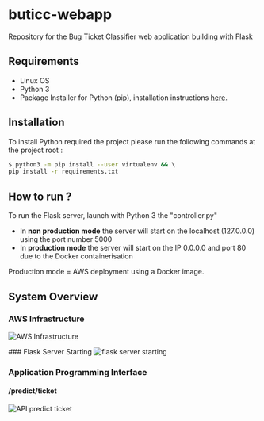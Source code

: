 # buticc-webapp
Repository for the Bug Ticket Classifier web application building with Flask

## Requirements

* Linux OS
* Python 3 
* Package Installer for Python (pip), installation instructions 
[here](https://pip.pypa.io/en/stable/installing/).

## Installation

To install Python required  the project please run the following commands at the project root :
```bash
$ python3 -m pip install --user virtualenv && \ 
pip install -r requirements.txt
```

## How to run ? 

To run the Flask server, launch with Python 3 the "controller.py"

* In **non production mode** the server will start on the localhost (127.0.0.0) using the port number 5000
* In **production mode** the server will start on the IP 0.0.0.0 and port 80 due to the Docker containerisation 

Production mode = AWS deployment using a Docker image.

## System Overview

### AWS Infrastructure

![AWS Infrastructure](https://raw.githubusercontent.com/qperez/buticc-webapp/main/doc/AWS_Infrastructure.png)


### Flask Server Starting
![flask server starting](http://www.plantuml.com/plantuml/proxy?cache=no&src=https://raw.githubusercontent.com/qperez/buticc-webapp/main/doc/app_launching_state_diag.puml)

### Application Programming Interface

#### /predict/ticket
![API predict ticket](http://www.plantuml.com/plantuml/proxy?cache=no&src=https://raw.githubusercontent.com/qperez/buticc-webapp/main/doc/API/API_predict_ticket.puml)



